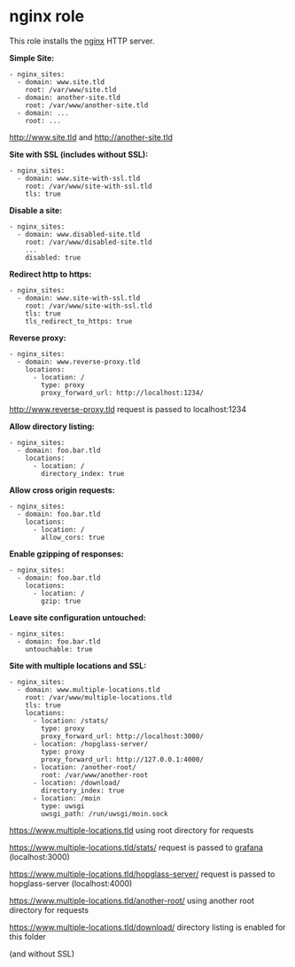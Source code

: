# nginx role

This role installs the [nginx](http://nginx.org/) HTTP server.

**Simple Site:**

    - nginx_sites:
      - domain: www.site.tld
        root: /var/www/site.tld
      - domain: another-site.tld
        root: /var/www/another-site.tld
      - domain: ...
        root: ...

http://www.site.tld and http://another-site.tld

**Site with SSL (includes without SSL):**

    - nginx_sites:
      - domain: www.site-with-ssl.tld
        root: /var/www/site-with-ssl.tld
        tls: true

**Disable a site:**

    - nginx_sites:
      - domain: www.disabled-site.tld
        root: /var/www/disabled-site.tld
        ...
        disabled: true

**Redirect http to https:**

    - nginx_sites:
      - domain: www.site-with-ssl.tld
        root: /var/www/site-with-ssl.tld
        tls: true
        tls_redirect_to_https: true

**Reverse proxy:**

    - nginx_sites:
      - domain: www.reverse-proxy.tld
        locations:
          - location: /
            type: proxy
            proxy_forward_url: http://localhost:1234/

http://www.reverse-proxy.tld request is passed to localhost:1234

**Allow directory listing:**

    - nginx_sites:
      - domain: foo.bar.tld
        locations:
          - location: /
            directory_index: true

**Allow cross origin requests:**

    - nginx_sites:
      - domain: foo.bar.tld
        locations:
          - location: /
            allow_cors: true

**Enable gzipping of responses:**

    - nginx_sites:
      - domain: foo.bar.tld
        locations:
          - location: /
            gzip: true

**Leave site configuration untouched:**

    - nginx_sites:
      - domain: foo.bar.tld
        untouchable: true

**Site with multiple locations and SSL:**

    - nginx_sites:
      - domain: www.multiple-locations.tld
        root: /var/www/multiple-locations.tld
        tls: true
        locations:
          - location: /stats/
            type: proxy
            proxy_forward_url: http://localhost:3000/
          - location: /hopglass-server/
            type: proxy
            proxy_forward_url: http://127.0.0.1:4000/
          - location: /another-root/
            root: /var/www/another-root
          - location: /download/
            directory_index: true
          - location: /moin
            type: uwsgi
            uwsgi_path: /run/uwsgi/moin.sock

https://www.multiple-locations.tld using root directory for requests

https://www.multiple-locations.tld/stats/ request is passed to [grafana](grafana.md) (localhost:3000)

https://www.multiple-locations.tld/hopglass-server/ request is passed to hopglass-server (localhost:4000)

https://www.multiple-locations.tld/another-root/ using another root directory for requests

https://www.multiple-locations.tld/download/ directory listing is enabled for this folder

(and without SSL)
